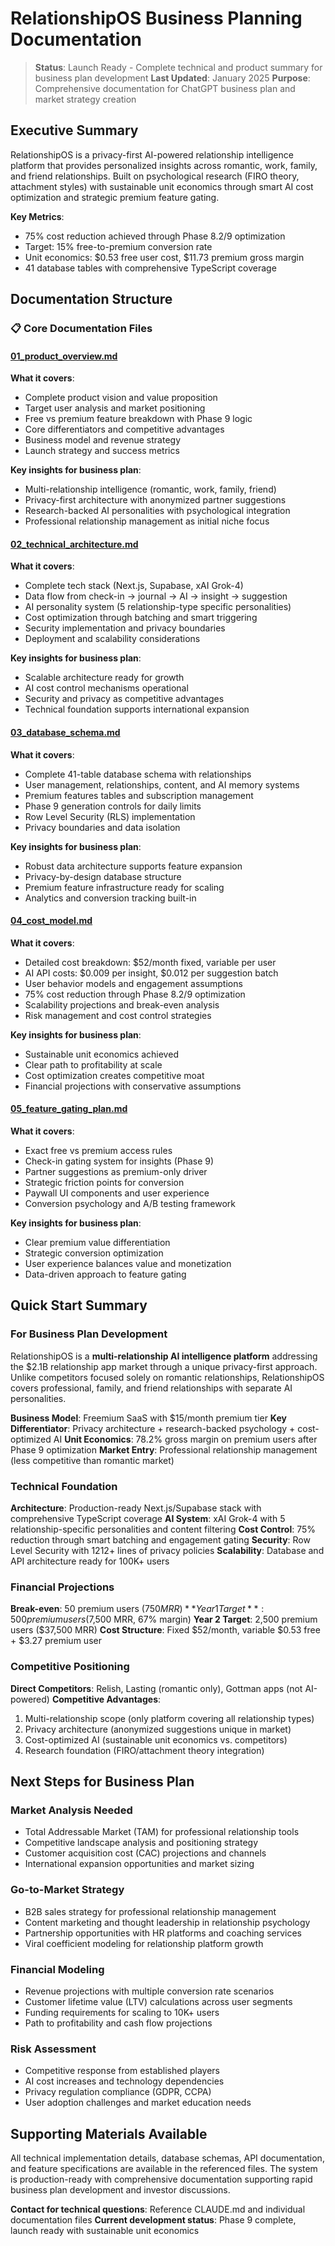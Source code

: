 # RelationshipOS Business Planning Documentation

> **Status**: Launch Ready - Complete technical and product summary for business plan development
> **Last Updated**: January 2025
> **Purpose**: Comprehensive documentation for ChatGPT business plan and market strategy creation

## Executive Summary

RelationshipOS is a privacy-first AI-powered relationship intelligence platform that provides personalized insights across romantic, work, family, and friend relationships. Built on psychological research (FIRO theory, attachment styles) with sustainable unit economics through smart AI cost optimization and strategic premium feature gating.

**Key Metrics**:
- 75% cost reduction achieved through Phase 8.2/9 optimization
- Target: 15% free-to-premium conversion rate
- Unit economics: $0.53 free user cost, $11.73 premium gross margin
- 41 database tables with comprehensive TypeScript coverage

## Documentation Structure

### 📋 Core Documentation Files

#### [01_product_overview.md](./01_product_overview.md)
**What it covers**:
- Complete product vision and value proposition
- Target user analysis and market positioning  
- Free vs premium feature breakdown with Phase 9 logic
- Core differentiators and competitive advantages
- Business model and revenue strategy
- Launch strategy and success metrics

**Key insights for business plan**:
- Multi-relationship intelligence (romantic, work, family, friend)
- Privacy-first architecture with anonymized partner suggestions
- Research-backed AI personalities with psychological integration
- Professional relationship management as initial niche focus

#### [02_technical_architecture.md](./02_technical_architecture.md)
**What it covers**:
- Complete tech stack (Next.js, Supabase, xAI Grok-4)
- Data flow from check-in → journal → AI → insight → suggestion
- AI personality system (5 relationship-type specific personalities)
- Cost optimization through batching and smart triggering
- Security implementation and privacy boundaries
- Deployment and scalability considerations

**Key insights for business plan**:
- Scalable architecture ready for growth
- AI cost control mechanisms operational
- Security and privacy as competitive advantages
- Technical foundation supports international expansion

#### [03_database_schema.md](./03_database_schema.md)
**What it covers**:
- Complete 41-table database schema with relationships
- User management, relationships, content, and AI memory systems
- Premium features tables and subscription management
- Phase 9 generation controls for daily limits
- Row Level Security (RLS) implementation
- Privacy boundaries and data isolation

**Key insights for business plan**:
- Robust data architecture supports feature expansion
- Privacy-by-design database structure
- Premium feature infrastructure ready for scaling
- Analytics and conversion tracking built-in

#### [04_cost_model.md](./04_cost_model.md)
**What it covers**:
- Detailed cost breakdown: $52/month fixed, variable per user
- AI API costs: $0.009 per insight, $0.012 per suggestion batch
- User behavior models and engagement assumptions
- 75% cost reduction through Phase 8.2/9 optimization
- Scalability projections and break-even analysis
- Risk management and cost control strategies

**Key insights for business plan**:
- Sustainable unit economics achieved
- Clear path to profitability at scale
- Cost optimization creates competitive moat
- Financial projections with conservative assumptions

#### [05_feature_gating_plan.md](./05_feature_gating_plan.md)
**What it covers**:
- Exact free vs premium access rules
- Check-in gating system for insights (Phase 9)
- Partner suggestions as premium-only driver
- Strategic friction points for conversion
- Paywall UI components and user experience
- Conversion psychology and A/B testing framework

**Key insights for business plan**:
- Clear premium value differentiation
- Strategic conversion optimization
- User experience balances value and monetization
- Data-driven approach to feature gating

## Quick Start Summary

### For Business Plan Development

RelationshipOS is a **multi-relationship AI intelligence platform** addressing the $2.1B relationship app market through a unique privacy-first approach. Unlike competitors focused solely on romantic relationships, RelationshipOS covers professional, family, and friend relationships with separate AI personalities.

**Business Model**: Freemium SaaS with $15/month premium tier
**Key Differentiator**: Privacy architecture + research-backed psychology + cost-optimized AI
**Unit Economics**: 78.2% gross margin on premium users after Phase 9 optimization
**Market Entry**: Professional relationship management (less competitive than romantic market)

### Technical Foundation

**Architecture**: Production-ready Next.js/Supabase stack with comprehensive TypeScript coverage
**AI System**: xAI Grok-4 with 5 relationship-specific personalities and content filtering
**Cost Control**: 75% reduction through smart batching and engagement gating
**Security**: Row Level Security with 1212+ lines of privacy policies
**Scalability**: Database and API architecture ready for 100K+ users

### Financial Projections

**Break-even**: 50 premium users ($750 MRR)
**Year 1 Target**: 500 premium users ($7,500 MRR, 67% margin)
**Year 2 Target**: 2,500 premium users ($37,500 MRR)
**Cost Structure**: Fixed $52/month, variable $0.53 free + $3.27 premium user

### Competitive Positioning

**Direct Competitors**: Relish, Lasting (romantic only), Gottman apps (not AI-powered)
**Competitive Advantages**: 
1. Multi-relationship scope (only platform covering all relationship types)
2. Privacy architecture (anonymized suggestions unique in market)
3. Cost-optimized AI (sustainable unit economics vs. competitors)
4. Research foundation (FIRO/attachment theory integration)

## Next Steps for Business Plan

### Market Analysis Needed
- Total Addressable Market (TAM) for professional relationship tools
- Competitive landscape analysis and positioning strategy
- Customer acquisition cost (CAC) projections and channels
- International expansion opportunities and market sizing

### Go-to-Market Strategy
- B2B sales strategy for professional relationship management
- Content marketing and thought leadership in relationship psychology  
- Partnership opportunities with HR platforms and coaching services
- Viral coefficient modeling for relationship platform growth

### Financial Modeling
- Revenue projections with multiple conversion rate scenarios
- Customer lifetime value (LTV) calculations across user segments
- Funding requirements for scaling to 10K+ users
- Path to profitability and cash flow projections

### Risk Assessment
- Competitive response from established players
- AI cost increases and technology dependencies
- Privacy regulation compliance (GDPR, CCPA)
- User adoption challenges and market education needs

## Supporting Materials Available

All technical implementation details, database schemas, API documentation, and feature specifications are available in the referenced files. The system is production-ready with comprehensive documentation supporting rapid business plan development and investor discussions.

**Contact for technical questions**: Reference CLAUDE.md and individual documentation files
**Current development status**: Phase 9 complete, launch ready with sustainable unit economics